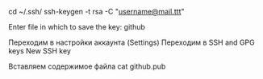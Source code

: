 cd ~/.ssh/
ssh-keygen -t rsa -C "username@mail.ttt"

Enter file in which to save the key: github

Переходим в настройки аккаунта (Settings)
Переходим в SSH and GPG keys
New SSH key

Вставляем содержимое файла
cat github.pub
